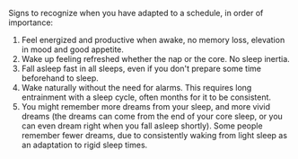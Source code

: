 Signs to recognize when you have adapted to a schedule, in order of importance:
1. Feel energized and productive when awake, no memory loss, elevation in mood and good appetite.
2. Wake up feeling refreshed whether the nap or the core. No sleep inertia.
3. Fall asleep fast in all sleeps, even if you don't prepare some time beforehand to sleep. 
4. Wake naturally without the need for alarms.  This requires long entrainment with a sleep cycle, often months for it to be consistent. 
5. You might remember more dreams from your sleep, and more vivid dreams (the dreams can come from the end of your core sleep, or you can even dream right when you fall asleep shortly). Some people remember fewer dreams, due to consistently waking from light sleep as an adaptation to rigid sleep times.
